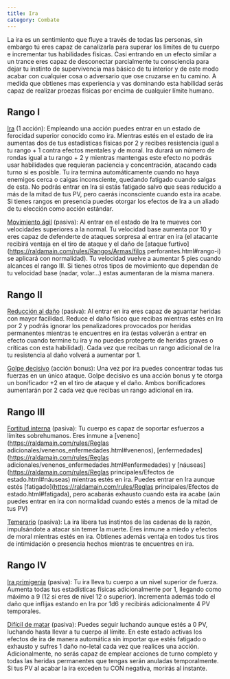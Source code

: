 ```yaml
---
title: Ira
category: Combate
---
```


La ira es un sentimiento que fluye a través de todas las personas, sin embargo tú eres capaz de canalizarla para superar los límites de tu cuerpo e incrementar tus habilidades físicas. Casi entrando en un efecto similar a un trance eres capaz de desconectar parcialmente tu consciencia para dejar tu instinto de supervivencia mas básico de tu interior y de este modo acabar con cualquier cosa o adversario que ose cruzarse en tu camino. A medida que obtienes mas experiencia y vas dominando esta habilidad serás capaz de realizar proezas físicas por encima de cualquier límite humano. 

## Rango I

<u>Ira</u> (1 acción): Empleando una acción puedes entrar en un estado de ferocidad superior conocido como ira. Mientras estés en el estado de ira aumentas dos de tus estadísticas físicas por 2 y recibes resistencia igual a tu rango + 1 contra efectos mentales y de moral. Ira durará un número de rondas igual a tu rango + 2 y mientras mantengas este efecto no podrás usar habilidades que requieran paciencia y concentración, atacando cada turno si es posible. Tu ira termina automáticamente cuando no haya enemigos cerca o caigas inconsciente, quedando fatigado cuando salgas de esta. No podrás entrar en Ira si estás fatigado salvo que seas reducido a más de la mitad de tus PV, pero caerás inconsciente cuando esta ira acabe. Si tienes rangos en presencia puedes otorgar los efectos de Ira a un aliado de tu elección como acción estándar.

<u>Movimiento ágil</u> (pasiva): Al entrar en el estado de Ira te mueves con velocidades superiores a la normal. Tu velocidad base aumenta por 10 y eres capaz de defenderte de ataques sorpresa al entrar en ira (el atacante recibirá ventaja en el tiro de ataque y el daño de [ataque furtivo](https://raldamain.com/rules/Rangos/Armas/filos perforantes.html#rango-i) se aplicará con normalidad). Tu velocidad vuelve a aumentar 5 pies cuando alcances el rango III. Si tienes otros tipos de movimiento que dependan de tu velocidad base (nadar, volar...) estas aumentaran de la misma manera.

## Rango II

<u>Reducción al daño</u> (pasiva): Al entrar en ira eres capaz de aguantar heridas con mayor facilidad. Reduce el daño físico que recibas mientras estés en Ira por 2 y podrás ignorar los penalizadores provocados por heridas permanentes mientras te encuentres en ira (estas volverán a entrar en efecto cuando termine tu ira y no puedes protegerte de heridas graves o críticas con esta habilidad). Cada vez que recibas un rango adicional de Ira tu resistencia al daño volverá a aumentar por 1.

<u>Golpe decisivo</u> (acción bonus): Una vez por ira puedes concentrar todas tus fuerzas en un único ataque. Golpe decisivo es una acción bonus y te otorga un bonificador +2 en el tiro de ataque y el daño. Ambos bonificadores aumentarán por 2 cada vez que recibas un rango adicional en ira.

## Rango III

<u>Fortitud interna</u> (pasiva): Tu cuerpo es capaz de soportar esfuerzos a límites sobrehumanos. Eres inmune a [veneno](https://raldamain.com/rules/Reglas adicionales/venenos_enfermedades.html#venenos), [enfermedades](https://raldamain.com/rules/Reglas adicionales/venenos_enfermedades.html#enfermedades) y [náuseas](https://raldamain.com/rules/Reglas principales/Efectos de estado.html#náuseas) mientras estés en ira. Puedes entrar en Ira aunque estés [fatigado](https://raldamain.com/rules/Reglas principales/Efectos de estado.html#fatigada), pero acabarás exhausto cuando esta ira acabe (aún puedes entrar en ira con normalidad cuando estés a menos de la mitad de tus PV)

<u>Temerario</u> (pasiva): La ira libera tus instintos de las cadenas de la razón, impulsándote a atacar sin temer la muerte. Eres inmune a miedo y efectos de moral mientras estés en ira. Obtienes además ventaja en todos tus tiros de intimidación o presencia hechos mientras te encuentres en ira.

## Rango IV

<u>Ira primigenia</u> (pasiva): Tu ira lleva tu cuerpo a un nivel superior de fuerza. Aumenta todas tus estadísticas físicas adicionalmente por 1, llegando como máximo a 9 (12 si eres de nivel 12 o superior). Incrementa además todo el daño que inflijas estando en Ira por 1d6 y recibirás adicionalmente 4 PV temporales.

<u>Difícil de matar</u> (pasiva): Puedes seguir luchando aunque estés a 0 PV, luchando hasta llevar a tu cuerpo al límite. En este estado activas los efectos de ira de manera automática sin importar que estés fatigado o exhausto y sufres 1 daño no-letal cada vez que realices una acción. Adicionalmente, no serás capaz de emplear acciones de turno completo y todas las heridas permanentes que tengas serán anuladas temporalmente. Si tus PV al acabar la ira exceden tu CON negativa, morirás al instante.
